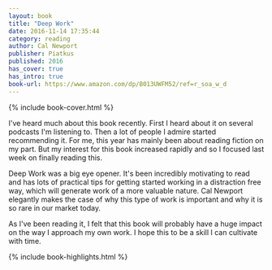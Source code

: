```yaml
---
layout: book
title: "Deep Work"
date: 2016-11-14 17:35:44
category: reading
author: Cal Newport
publisher: Piatkus
published: 2016
has_cover: true
has_intro: true
book-url: https://www.amazon.com/dp/B013UWFM52/ref=r_soa_w_d
---
```

{% include book-cover.html %}

I've heard much about this book recently. First I heard about it on several podcasts I'm listening to. Then a lot of people I admire started recommending it. For me, this year has mainly been about reading fiction on my part. But my interest for this book increased rapidly and so I focused last week on finally reading this.

Deep Work was a big eye opener. It's been incredibly motivating to read and has lots of practical tips for getting started working in a distraction free way, which will generate work of a more valuable nature. Cal Newport elegantly makes the case of why this type of work is important and why it is so rare in our market today.

As I've been reading it, I felt that this book will probably have a huge impact on the way I approach my own work. I hope this to be a skill I can cultivate with time.

{% include book-highlights.html %}
